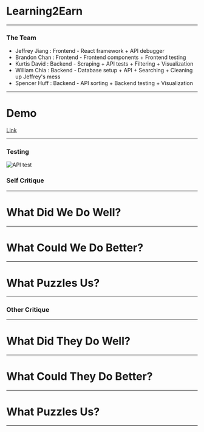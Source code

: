 # Learning2Earn



---

### The Team

- Jeffrey Jiang : Frontend - React framework + API debugger
- Brandon Chan : Frontend - Frontend components + Frontend testing
- Kurtis David : Backend - Scraping + API tests + Filtering + Visualization
- William Chia : Backend - Database setup + API + Searching + Cleaning up Jeffrey's mess
- Spencer Huff : Backend - API sorting + Backend testing + Visualization

---

# Demo

[Link](http://learning2earn.me)

---

### Testing

![API test](https://i.imgur.com/QIXphto.jpg)

### Self Critique

---

# What Did We Do Well?

---

# What Could We Do Better?

---

# What Puzzles Us?

---

### Other Critique

---

# What Did They Do Well?

---

# What Could They Do Better?

---

# What Puzzles Us?

---
